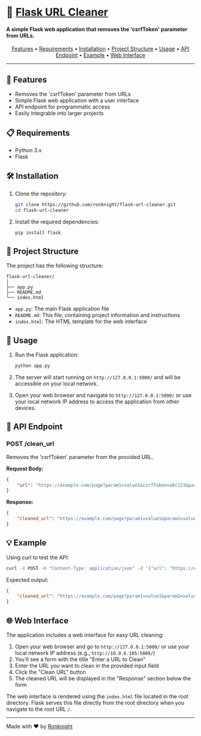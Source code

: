 # 🧹 [Flask URL Cleaner](https://github.com/ronknight/flask-url-cleaner)

#### A simple Flask web application that removes the 'csrfToken' parameter from URLs.

<p align="center">
  <a href="#features">Features</a> •
  <a href="#requirements">Requirements</a> •
  <a href="#installation">Installation</a> •
  <a href="#project-structure">Project Structure</a> •
  <a href="#usage">Usage</a> •
  <a href="#api-endpoint">API Endpoint</a> •
  <a href="#example">Example</a> •
  <a href="#web-interface">Web Interface</a>
</p>

---

## 🌟 Features

- Removes the 'csrfToken' parameter from URLs
- Simple Flask web application with a user interface
- API endpoint for programmatic access
- Easily integrable into larger projects

## 📋 Requirements

- Python 3.x
- Flask

## 🛠️ Installation

1. Clone the repository:
   ```bash
   git clone https://github.com/ronknight/flask-url-cleaner.git
   cd flask-url-cleaner
   ```

2. Install the required dependencies:
   ```bash
   pip install flask
   ```

## 📁 Project Structure

The project has the following structure:

```
flask-url-cleaner/
│
├── app.py
├── README.md
└── index.html
```

- `app.py`: The main Flask application file
- `README.md`: This file, containing project information and instructions
- `index.html`: The HTML template for the web interface

## 🚀 Usage

1. Run the Flask application:
   ```bash
   python app.py
   ```

2. The server will start running on `http://127.0.0.1:5000/` and will be accessible on your local network.

3. Open your web browser and navigate to `http://127.0.0.1:5000/` or use your local network IP address to access the application from other devices.

## 📡 API Endpoint

### POST /clean_url

Removes the 'csrfToken' parameter from the provided URL.

**Request Body:**
```json
{
    "url": "https://example.com/page?param1=value1&csrfToken=abc123&param2=value2"
}
```

**Response:**
```json
{
    "cleaned_url": "https://example.com/page?param1=value1&param2=value2"
}
```

## 💡 Example

Using curl to test the API:

```bash
curl -X POST -H "Content-Type: application/json" -d '{"url": "https://example.com/page?param1=value1&csrfToken=abc123&param2=value2"}' http://127.0.0.1:5000/clean_url
```

Expected output:
```json
{
    "cleaned_url": "https://example.com/page?param1=value1&param2=value2"
}
```

## 🌐 Web Interface

The application includes a web interface for easy URL cleaning:

1. Open your web browser and go to `http://127.0.0.1:5000/` or use your local network IP address (e.g., `http://10.0.6.105:5000/`)
2. You'll see a form with the title "Enter a URL to Clean"
3. Enter the URL you want to clean in the provided input field
4. Click the "Clean URL" button
5. The cleaned URL will be displayed in the "Response" section below the form

The web interface is rendered using the `index.html` file located in the root directory. Flask serves this file directly from the root directory when you navigate to the root URL `/`.

---

Made with ❤️ by [Ronknight](https://github.com/ronknight)
